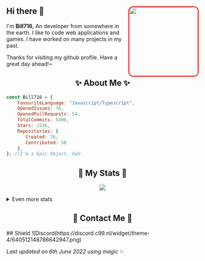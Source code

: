 ## Hi there 👋 <img align="right" style="border: 2px solid red; border-radius: 12px;" src="https://media.discordapp.net/attachments/836279726003322991/870031250516217866/abdala.png?width=712&height=702" width="180"/>
I'm **Bill716**, An developer from somewhere in the earth. I like to code web applications and games. I have worked on many projects in my past.
  
Thanks for visiting my github profile. Have a great day ahead!~
  
<h2 align="center"> ✨ About Me ✨</h2>

```js
const Bill716 = {
    FavouriteLanguage: "Javascript/Typescript",
    OpenedIssues: 76,
    OpenedPullRequests: 54,
    TotalCommits: 5496,
    Stars: 1536,
    Repositories: {
       Created: 76,
       Contributed: 50
    },
}; //I'm a Epic Object, UwU
```
  
<h2 align="center"> 🚀 My Stats 🚀</h2>
<p align="center">
<img src="https://github-readme-streak-stats.herokuapp.com/?user=SudhanPlayz&theme=tokyonight">
</p>
<details>
  <summary>
      Even more stats
  </summary>
  <br>
  <p align="center">
    <img src="https://github-profile-trophy.vercel.app/?username=SudhanPlayz&theme=dracula">
  </p>  
  <p align="center">
    <img src="https://cdn.discordapp.com/attachments/884455290316136539/937609476968697936/Screenshot_2022-01-23_22.34.39.png">
      </p>
    <p align="center">
    <img src="https://github-readme-stats.vercel.app/api/top-langs/?username=stuyy&layout=compact&theme=dark">
    </p>
</details>

<h2 align="center"> 💬 Contact Me 💬 </h2>
## Shield
![Discord(https://discord.c99.nl/widget/theme-4/640512148786642947.png)
  
<!-- Last updated on Sat Jan 22 2022 18:16:37 GMT+0000 (Coordinated Universal Time) ;-;-->
<i>Last updated on 6th June 2022 using magic</i> ✨
